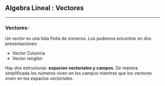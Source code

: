## Algebra Lineal : Vectores
---

### Vectores:
Un vector es una lista finita de números. Los podemos encontrar en dos presentaciones:
- Vector Columna
- Vector renglón

Hay dos estructuras: **espacios vectoriales y campos**. De manera simplificada los *números* viven en los campos mientras que los vectores viven en los espacios *vectoriales*.
